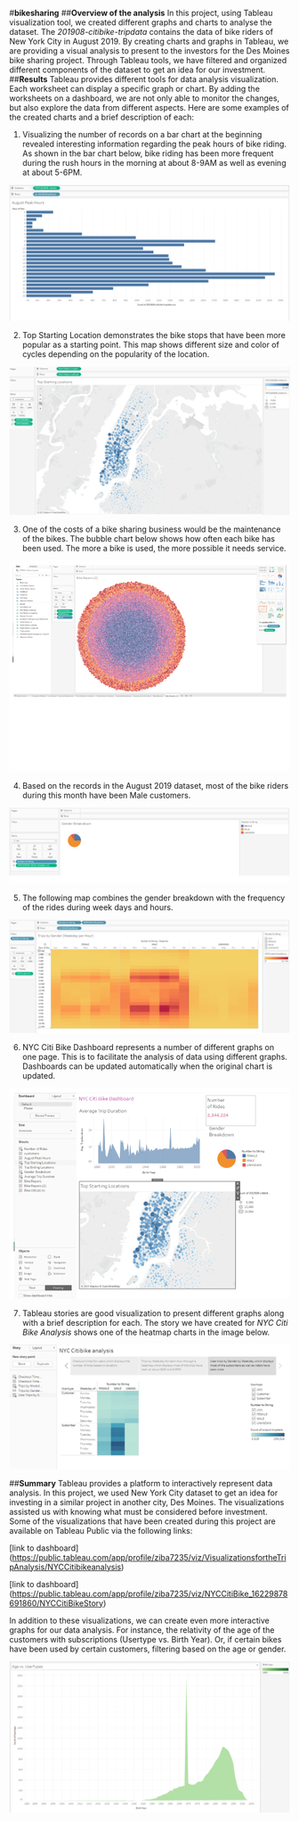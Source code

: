 #**bikesharing**
##**Overview of the analysis**
In this project, using Tableau visualization tool, we created different graphs and charts to analyse the dataset. The *201908-citibike-tripdata* contains the data of bike riders of New York City in August 2019. By creating charts and graphs in Tableau, we are providing a visual analysis to present to the investors for the Des Moines bike sharing project. Through Tableau tools, we have filtered and organized different components of the dataset to get an idea for our investment.
##**Results**
Tableau provides different tools for data analysis visualization. Each worksheet can display a specific graph or chart. By adding the worksheets on a dashboard, we are not only able to monitor the changes, but also explore the data from different aspects.
Here are some examples of the created charts and a brief description of each:
1. Visualizing the number of records on a bar chart at the beginning revealed interesting information regarding the peak hours of bike riding. As shown in the bar chart below, bike riding has been more frequent during the rush hours in the morning at about 8-9AM as well as evening at about 5-6PM.

![august_peak_hours.png](https://github.com/zkt2018/Bikesharing/blob/main/images/august_peak_hours.png)

2. Top Starting Location demonstrates the bike stops that have been more popular as a starting point. This map shows different size and color of cycles depending on the popularity of the location.

![top_start_locations.png](https://github.com/zkt2018/Bikesharing/blob/main/images/top_start_locations.png)

3. One of the costs of a bike sharing business would be the maintenance of the bikes. The bubble chart below shows how often each bike has been used. The more a bike is used, the more possible it needs service.

![bike_repairs.png](https://github.com/zkt2018/Bikesharing/blob/main/images/bike_repairs.png)

4. Based on the records in the August 2019 dataset, most of the bike riders during this month have been Male customers.

![gender_breakdown.png](https://github.com/zkt2018/Bikesharing/blob/main/images/gender_breakdown.png)

5. The following map combines the gender breakdown with the frequency of the rides during week days and hours.

![trips_by_gender_heatmap.png](https://github.com/zkt2018/Bikesharing/blob/main/images/trips_by_gender_heatmap.png)

6. NYC Citi Bike Dashboard represents a number of different graphs on one page. This is to facilitate the analysis of data using different graphs. Dashboards can be updated automatically when the original chart is updated.

![nyc_citibike_dashboard.png](https://github.com/zkt2018/Bikesharing/blob/main/images/nyc_citibike_dashboard.png)

7. Tableau stories are good visualization to present different graphs along with a brief description for each. The story we have created for *NYC Citi Bike Analysis* shows one of the heatmap charts in the image below.

![nyc_citibike_analysis_story.png](https://github.com/zkt2018/Bikesharing/blob/main/images/nyc_citibike_analysis_story.png)

 
##**Summary**
Tableau provides a platform to interactively represent data analysis. In this project, we used New York City dataset to get an idea for investing in a similar project in another city, Des Moines. The visualizations assisted us with knowing what must be considered before investment. Some of the visualizations that have been created during this project are available on Tableau Public via the following links:

[link to dashboard] (https://public.tableau.com/app/profile/ziba7235/viz/VisualizationsfortheTripAnalysis/NYCCitibikeanalysis)

[link to dashboard] (https://public.tableau.com/app/profile/ziba7235/viz/NYCCitiBike_16229878691860/NYCCitiBikeStory)

In addition to these visualizations, we can create even more interactive graphs for our data analysis. For instance, the relativity of the age of the customers with subscriptions (Usertype vs. Birth Year). Or, if certain bikes have been used by certain customers, filtering based on the age or gender.

![age_of_usertypes.png](https://github.com/zkt2018/Bikesharing/blob/main/images/age_of_usertypes.png)
